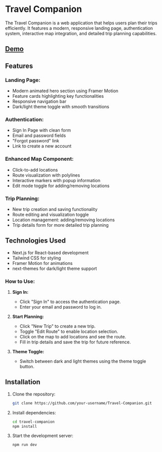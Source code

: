 # Travel Companion

The Travel Companion is a web application that helps users plan their trips efficiently. It features a modern, responsive landing page, authentication system, interactive map integration, and detailed trip planning capabilities.

## [Demo](https://travel-companion-nga1.vercel.app/)

## Features

### Landing Page:
- Modern animated hero section using Framer Motion
- Feature cards highlighting key functionalities
- Responsive navigation bar
- Dark/light theme toggle with smooth transitions

### Authentication:
- Sign In Page with clean form
- Email and password fields
- "Forgot password" link
- Link to create a new account

### Enhanced Map Component:
- Click-to-add locations
- Route visualization with polylines
- Interactive markers with popup information
- Edit mode toggle for adding/removing locations

### Trip Planning:
- New trip creation and saving functionality
- Route editing and visualization toggle
- Location management: adding/removing locations
- Trip details form for more detailed trip planning

## Technologies Used
- Next.js for React-based development
- Tailwind CSS for styling
- Framer Motion for animations
- next-themes for dark/light theme support

### How to Use:

1. **Sign In:**
   - Click "Sign In" to access the authentication page.
   - Enter your email and password to log in.

2. **Start Planning:**
   - Click "New Trip" to create a new trip.
   - Toggle "Edit Route" to enable location selection.
   - Click on the map to add locations and see the route.
   - Fill in trip details and save the trip for future reference.

3. **Theme Toggle:**
   - Switch between dark and light themes using the theme toggle button.

## Installation

1. Clone the repository:
   ```bash
   git clone https://github.com/your-username/Travel-Companion.git

2. Install dependencies:
   ```bash
   cd travel-companion
   npm install

3. Start the development server:
   ```bash
   npm run dev
